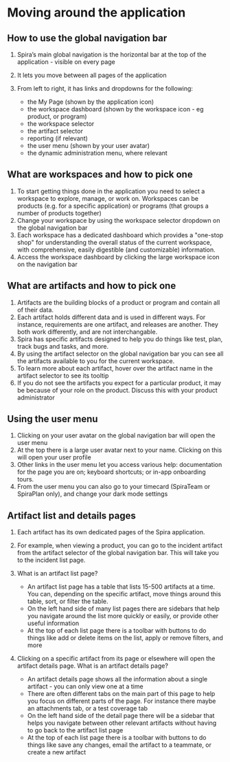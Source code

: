 # Moving around the application
## How to use the global navigation bar
1. Spira’s main global navigation is the horizontal bar at the top of the application - visible on every page
2. It lets you move between all pages of the application
3. From left to right, it has links and dropdowns for the following: 

    * the My Page (shown by the application icon)
    * the workspace dashboard (shown by the workspace icon - eg product, or program)
    * the workspace selector
    * the artifact selector
    * reporting (if relevant)
    * the user menu (shown by your user avatar)
    * the dynamic administration menu, where relevant

## What are workspaces and how to pick one
1. To start getting things done in the application you need to select a workspace to explore, manage, or work on. Workspaces can be products (e.g. for a specific application) or programs (that groups a number of products together)
2. Change your workspace by using the workspace selector dropdown on the global navigation bar
3. Each workspace has a dedicated dashboard which provides a "one-stop shop" for understanding the overall status of the current workspace, with comprehensive, easily digestible (and customizable) information. 
4. Access the workspace dashboard by clicking the large workspace icon on the navigation bar

## What are artifacts and how to pick one
1. Artifacts are the building blocks of a product or program and contain all of their data. 
2. Each artifact holds different data and is used in different ways. For instance, requirements are one artifact, and releases are another. They both work differently, and are not interchangable.
3. Spira has specific artifacts designed to help you do things like test, plan, track bugs and tasks, and more.
4. By using the artifact selector on the global navigation bar you can see all the artifacts available to you for the current workspace. 
5. To learn more about each artifact, hover over the artifact name in the artifact selector to see its tooltip
6. If you do not see the artifacts you expect for a particular product, it may be because of your role on the product. Discuss this with your product administrator

## Using the user menu
1. Clicking on your user avatar on the global navigation bar will open the user menu
2. At the top there is a large user avatar next to your name. Clicking on this will open your user profile
3. Other links in the user menu let you access various help: documentation for the page you are on; keyboard shortcuts; or in-app onboarding tours. 
4. From the user menu you can also go to your timecard (SpiraTeam or SpiraPlan only), and change your dark mode settings

## Artifact list and details pages
1. Each artifact has its own dedicated pages of the Spira application.
2. For example, when viewing a product, you can go to the incident artifact from the artifact selector of the global navigation bar. This will take you to the incident list page.
3. What is an artifact list page?

    * An artifact list page has a table that lists 15-500 artifacts at a time. You can, depending on the specific artifact, move things around this table, sort, or filter the table.
    * On the left hand side of many list pages there are sidebars that help you navigate around the list more quickly or easily, or provide other useful information
    * At the top of each list page there is a toolbar with buttons to do things like add or delete items on the list, apply or remove filters, and more

4. Clicking on a specific artifact from its page or elsewhere will open the artifact details page. What is an artifact details page?

    * An artifact details page shows all the information about a single artifact - you can only view one at a time
    * There are often different tabs on the main part of this page to help you focus on different parts of the page. For instance there maybe an attachments tab, or a test coverage tab
    * On the left hand side of the detail page there will be a sidebar that helps you navigate between other relevant artifacts without having to go back to the artifact list page
    * At the top of each list page there is a toolbar with buttons to do things like save any changes, email the artifact to a teammate, or create a new artifact